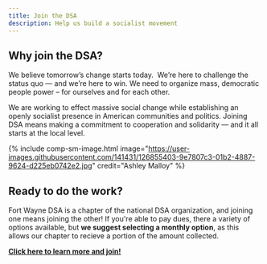 ```yaml
---
title: Join the DSA
description: Help us build a socialist movement
---
```


## Why join the DSA?

We believe tomorrow’s change starts today.  We’re here to challenge the status quo — and we’re here to win. We need to organize mass, democratic people power – for ourselves and for each other.

We are working to effect massive social change while establishing an openly socialist presence in American communities and politics. Joining DSA means making a commitment to cooperation and solidarity — and it all starts at the local level. 

{% include comp-sm-image.html image="https://user-images.githubusercontent.com/141431/126855403-9e7807c3-01b2-4887-9624-d225eb0742e2.jpg" credit="Ashley Malloy" %}

## Ready to do the work?

Fort Wayne DSA is a chapter of the national DSA organization, and joining one means joining the other! If you're able to pay dues, there a variety of options available, but **we suggest selecting a monthly option**, as this allows our chapter to recieve a portion of the amount collected.  

**[Click here to learn more and join!](https://dsausa.org/join)**
